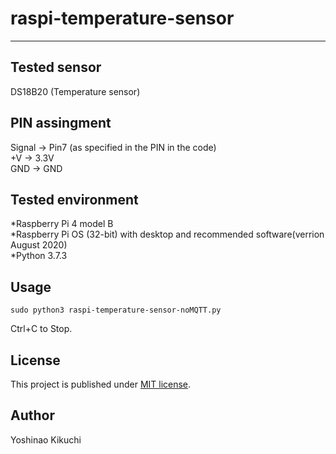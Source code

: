 # raspi-temperature-sensor  

***

## Tested sensor  
DS18B20 (Temperature sensor)  

## PIN assingment  
Signal -> Pin7 (as specified in the PIN in the code)  
+V -> 3.3V  
GND -> GND  

## Tested environment  
*Raspberry Pi 4 model B  
*Raspberry Pi OS (32-bit) with desktop and recommended software(verrion August 2020)  
*Python 3.7.3  

## Usage  

```
sudo python3 raspi-temperature-sensor-noMQTT.py
```  

Ctrl+C to Stop.  

## License  
This project is published under [MIT license](https://en.wikipedia.org/wiki/MIT_License).  

## Author  
Yoshinao Kikuchi  
